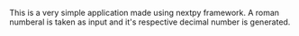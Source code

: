 This is a very simple application made using nextpy framework.
A roman numberal is taken as input and it's respective decimal number is generated.
